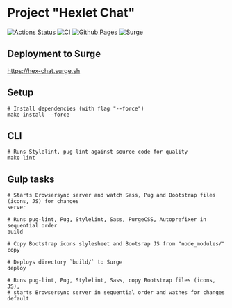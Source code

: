 # Project "Hexlet Chat"
[![Actions Status](https://github.com/Teihden/layout-designer-project-59/workflows/hexlet-check/badge.svg)](https://github.com/Teihden/layout-designer-project-59/actions)
[![CI](https://github.com/Teihden/layout-designer-project-59/actions/workflows/CI.yml/badge.svg)](https://github.com/Teihden/layout-designer-project-59/actions/workflows/CI.yml)
[![Github Pages](https://github.com/Teihden/layout-designer-project-59/actions/workflows/github-pages.yml/badge.svg)](https://github.com/Teihden/layout-designer-project-59/actions/workflows/github-pages.yml)
[![Surge](https://github.com/Teihden/layout-designer-project-59/actions/workflows/surge.yml/badge.svg)](https://github.com/Teihden/layout-designer-project-59/actions/workflows/surge.yml)

## Deployment to Surge
https://hex-chat.surge.sh

## Setup

```shell
# Install dependencies (with flag "--force")
make install --force
```

## CLI

```shell
# Runs Stylelint, pug-lint against source code for quality
make lint
```

## Gulp tasks

```shell
# Starts Browsersync server and watch Sass, Pug and Bootstrap files (icons, JS) for changes
server

# Runs pug-lint, Pug, Stylelint, Sass, PurgeCSS, Autoprefixer in sequential order
build

# Copy Bootstrap icons slylesheet and Bootsrap JS from "node_modules/"
copy

# Deploys directory `build/` to Surge
deploy

# Runs pug-lint, Pug, Stylelint, Sass, copy Bootstrap files (icons, JS),
# starts Browsersync server in sequential order and wathes for changes
default
```
